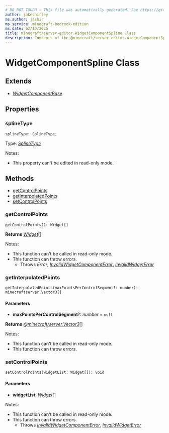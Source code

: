 ```yaml
---
# DO NOT TOUCH — This file was automatically generated. See https://github.com/mojang/minecraftapidocsgenerator to modify descriptions, examples, etc.
author: jakeshirley
ms.author: jashir
ms.service: minecraft-bedrock-edition
ms.date: 02/10/2025
title: minecraft/server-editor.WidgetComponentSpline Class
description: Contents of the @minecraft/server-editor.WidgetComponentSpline class.
---
```

# WidgetComponentSpline Class

## Extends
- [*WidgetComponentBase*](WidgetComponentBase.md)

## Properties

### **splineType**
`splineType: SplineType;`

Type: [*SplineType*](SplineType.md)

Notes:
  - This property can't be edited in read-only mode.

## Methods
- [getControlPoints](#getcontrolpoints)
- [getInterpolatedPoints](#getinterpolatedpoints)
- [setControlPoints](#setcontrolpoints)

### **getControlPoints**
`
getControlPoints(): Widget[]
`

**Returns** [*Widget*](Widget.md)[]
  
Notes:
- This function can't be called in read-only mode.
- This function can throw errors.
  - Throws *Error*, [*InvalidWidgetComponentError*](InvalidWidgetComponentError.md), [*InvalidWidgetError*](InvalidWidgetError.md)

### **getInterpolatedPoints**
`
getInterpolatedPoints(maxPointsPerControlSegment?: number): minecraftserver.Vector3[]
`

#### **Parameters**
- **maxPointsPerControlSegment**?: *number* = `null`

**Returns** [*@minecraft/server.Vector3*](../../../scriptapi/minecraft/server/Vector3.md)[]
  
Notes:
- This function can't be called in read-only mode.
- This function can throw errors.

### **setControlPoints**
`
setControlPoints(widgetList: Widget[]): void
`

#### **Parameters**
- **widgetList**: [*Widget*](Widget.md)[]
  
Notes:
- This function can't be called in read-only mode.
- This function can throw errors.
  - Throws [*InvalidWidgetComponentError*](InvalidWidgetComponentError.md), [*InvalidWidgetError*](InvalidWidgetError.md)
